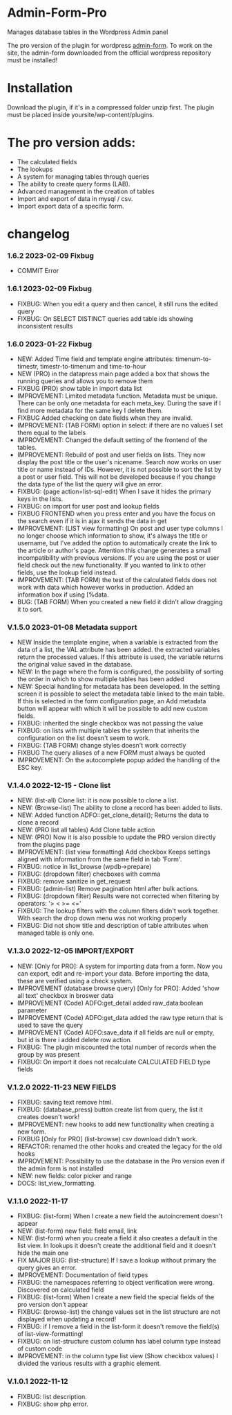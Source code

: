 # Admin-Form-Pro
Manages database tables in the Wordpress Admin panel 

The pro version of the plugin for wordpress [admin-form](https://wordpress.org/plugins/admin-form/).
To work on the site, the admin-form downloaded from the official wordpress repository must be installed!

# Installation
Download the plugin, if it's in a compressed folder unzip first. 
The plugin must be placed inside yoursite/wp-content/plugins.

# The pro version adds:
- The calculated fields
- The lookups
- A system for managing tables through queries
- The ability to create query forms (LAB).
- Advanced management in the creation of tables
- Import and export of data in mysql / csv.
- Import export data of a specific form.

# changelog

### 1.6.2 2023-02-09 Fixbug
- COMMIT Error
### 1.6.1 2023-02-09 Fixbug
- FIXBUG: When you edit a query and then cancel, it still runs the edited query
- FIXBUG: On SELECT DISTINCT queries add table ids showing inconsistent results

### 1.6.0 2023-01-22 Fixbug
- NEW: Added Time field and template engine attributes: timenum-to-timestr, timestr-to-timenum and time-to-hour
- NEW (PRO) in the datapress main page added a box that shows the running queries and allows you to remove them
- FIXBUG (PRO) show table in import data list 
- IMPROVEMENT: Limited metadata function. Metadata must be unique. There can be only one metadata for each meta_key. During the save if I find more metadata for the same key I delete them.
- FIXBUG Added checking on date fields when they are invalid.
- IMPROVEMENT: (TAB FORM) option in select: if there are no values I set them equal to the labels
- IMPROVEMENT: Changed the default setting of the frontend of the tables.
- IMPROVEMENT: Rebuild of post and user fields on lists. They now display the post title or the user's nicename. Search now works on user title or name instead of IDs. However, it is not possible to sort the list by a post or user field. This will not be developed because if you change the data type of the list the query will give an error.
- FIXBUG: (page action=list-sql-edit) When I save it hides the primary keys in the lists.
- FIXBUG: on import for user post and lookup fields
- FIXBUG FRONTEND when you press enter and you have the focus on the search even if it is in ajax it sends the data in get
- IMPROVEMENT: (LIST view formatting) On post and user type columns I no longer choose which information to show, it's always the title or username, but I've added the option to automatically create the link to the article or author's page. Attention this change generates a small incompatibility with previous versions. If you are using the post or user field check out the new functionality. If you wanted to link to other fields, use the lookup field instead.
- IMPROVEMENT: (TAB FORM) the test of the calculated fields does not work with data which however works in production. Added an information box if using [%data.
- BUG: (TAB FORM) When you created a new field it didn't allow dragging it to sort.

### V.1.5.0 2023-01-08 Metadata support
- NEW Inside the template engine, when a variable is extracted from the data of a list, the VAL attribute has been added.
the extracted variables return the processed values. If this attribute is used, the variable returns the original value saved in the database.
- NEW: In the page where the form is configured, the possibility of sorting the order in which to show multiple tables has been added
- NEW: Special handling for metadata has been developed. In the setting screen it is possible to select the metadata table linked to the main table. If this is selected in the form configuration page, an Add metadata button will appear with which it will be possible to add new custom fields.
- FIXBUG: inherited the single checkbox was not passing the value
- FIXBUG: on lists with multiple tables the system that inherits the configuration on the list doesn't seem to work.
- FIXBUG: (TAB FORM) change styles doesn't work correctly
- FIXBUG The query aliases of a new FORM must always be quoted
- IMPROVEMENT: On the autocomplete popup added the handling of the ESC key.

### V.1.4.0 2022-12-15 - Clone list
- NEW: (list-all) Clone list: it is now possible to clone a list.
- NEW: (Browse-list) The ability to clone a record has been added to lists.
- NEW: Added function ADFO::get_clone_detail(); Returns the data to clone a record
- NEW: (PRO list all tables) Add Clone table action
- NEW: (PRO) Now it is also possible to update the PRO version directly from the plugins page
- IMPROVEMENT: (list view formatting) Add checkbox Keeps settings aligned with information from the same field in tab 'Form'. 
- FIXBUG: notice in list_browse (wpdb->prepare)
- FIXBUG: (dropdown filter) checboxes with comma 
- FIXBUG: remove sanitize in get_request
- FIXBUG: (admin-list) Remove pagination html after bulk actions.
- FIXBUG: (dropdown filter) Results were not corrected when filtering by operators: '> < >= <='
- FIXBUG: The lookup filters with the column filters didn't work together. With search the drop down menu was not working properly
- FIXBUG: Did not show title and description of table attributes when managed table is only one.

### V.1.3.0 2022-12-05 IMPORT/EXPORT
- NEW: [Only for PRO]: A system for importing data from a form. Now you can export, edit and re-import your data. Before importing the data, these are verified using a check system. 
- IMPROVEMENT (database browse query) [Only for PRO]: Added 'show all text' checkbox in broswer data
- IMPROVEMENT (Code) ADFO:get_detail added raw_data:boolean parameter
- IMPROVEMENT (Code) ADFO:get_data added the raw type return that is used to save the query
- IMPROVEMENT (Code) ADFO:save_data if all fields are null or empty, but id is there i added delete row action.
- FIXBUG: The plugin miscounted the total number of records when the group by was present
- FIXBUG: On import it does not recalculate CALCULATED FIELD type fields

### V.1.2.0 2022-11-23 NEW FIELDS
- FIXBUG: saving text remove html.
- FIXBUG: (database_press) button create list from query, the list it creates doesn't work!
- IMPROVEMENT: new hooks to add new functionality when creating a new form.
- FIXBUG [Only for PRO] (list-browse) csv download didn't work.
- REFACTOR: renamed the other hooks and created the legacy for the old hooks
- IMPROVEMENT: Possibility to use the database in the Pro version even if the admin form is not installed
- NEW: new fields: color picker and range
- DOCS: list_view_formatting.

### V.1.1.0 2022-11-17
- FIXBUG: (list-form) When I create a new field the autoincrement doesn't appear
- NEW: (list-form) new field: field email, link
- NEW: (list-form) when you create a field it also creates a default in the list view. In lookups it doesn't create the additional field and it doesn't hide the main one
- FIX MAJOR BUG: (list-structure) If I save a lookup without primary the query gives an error.
- IMPROVEMENT: Documentation of field types
- FIXBUG: the namespaces referring to object verification were wrong. Discovered on calculated field
- FIXBUG: (list-form) When I create a new field the special fields of the pro version don't appear
- FIXBUG: (browse-list) the change values ​​set in the list structure are not displayed when updating a record!
- FIXBUG: if I remove a field in the list-form it doesn't remove the field(s) of list-view-formatting!
- FIXBUG: on list-structure custom column has label column type instead of custom code
- IMPROVEMENT: in the column type list view (Show checkbox values) I divided the various results with a graphic element.

### V.1.0.1 2022-11-12
- FIXBUG: list description.
- FIXBUG: show php error.
